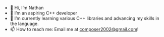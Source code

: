 - 👋 Hi, I’m Nathan
- 👀 I’m an aspiring C++ developer
- 🌱 I’m currently learning various C++ libraries and advancing my skills in the language.
- 📫 How to reach me: Email me at composer2002@gmail.com!

<!---
Fosserus/Fosserus is a ✨ special ✨ repository because its `README.md` (this file) appears on your GitHub profile.
You can click the Preview link to take a look at your changes.
--->
